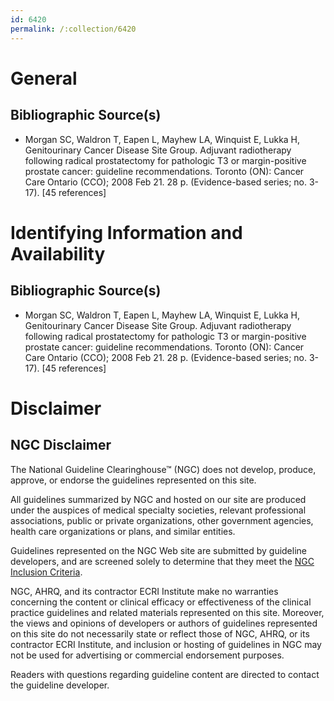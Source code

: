 ```yaml
---
id: 6420
permalink: /:collection/6420
---
```


# General

## Bibliographic Source(s)

- Morgan SC, Waldron T, Eapen L, Mayhew LA, Winquist E, Lukka H, Genitourinary Cancer Disease Site Group. Adjuvant radiotherapy following radical prostatectomy for pathologic T3 or margin-positive prostate cancer: guideline recommendations. Toronto (ON): Cancer Care Ontario (CCO); 2008 Feb 21. 28 p. (Evidence-based series; no. 3-17). [45 references]

# Identifying Information and Availability

## Bibliographic Source(s)

- Morgan SC, Waldron T, Eapen L, Mayhew LA, Winquist E, Lukka H, Genitourinary Cancer Disease Site Group. Adjuvant radiotherapy following radical prostatectomy for pathologic T3 or margin-positive prostate cancer: guideline recommendations. Toronto (ON): Cancer Care Ontario (CCO); 2008 Feb 21. 28 p. (Evidence-based series; no. 3-17). [45 references]

# Disclaimer

## NGC Disclaimer

The National Guideline Clearinghouse™ (NGC) does not develop, produce, approve, or endorse the guidelines represented on this site.

All guidelines summarized by NGC and hosted on our site are produced under the auspices of medical specialty societies, relevant professional associations, public or private organizations, other government agencies, health care organizations or plans, and similar entities.

Guidelines represented on the NGC Web site are submitted by guideline developers, and are screened solely to determine that they meet the [NGC Inclusion Criteria](/help-and-about/summaries/inclusion-criteria).

NGC, AHRQ, and its contractor ECRI Institute make no warranties concerning the content or clinical efficacy or effectiveness of the clinical practice guidelines and related materials represented on this site. Moreover, the views and opinions of developers or authors of guidelines represented on this site do not necessarily state or reflect those of NGC, AHRQ, or its contractor ECRI Institute, and inclusion or hosting of guidelines in NGC may not be used for advertising or commercial endorsement purposes.

Readers with questions regarding guideline content are directed to contact the guideline developer.

